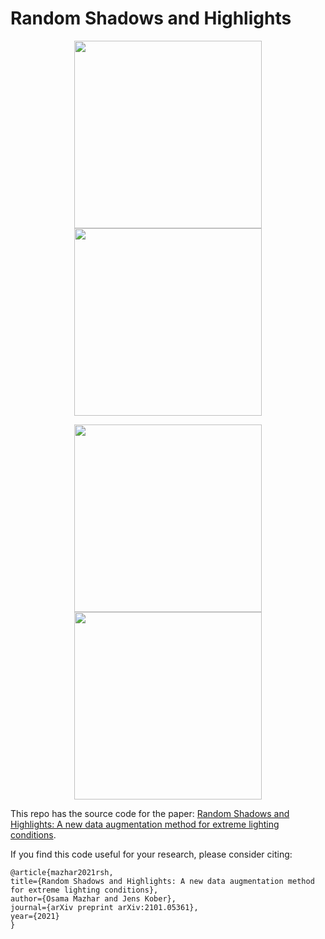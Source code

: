 # Random Shadows and Highlights


<p align="center">
  <img src="./Samples/RSH_0.gif" width="300" />
  <img src="./Samples/RSH_1.gif" width="300" />
</p>
<p align="center">
  <img src="./Samples/RSH_2.gif" width="300" />
  <img src="./Samples/RSH_3.gif" width="300" />
</p>

This repo has the source code for the paper: [Random Shadows and Highlights: A new data augmentation method for extreme lighting conditions](https://arxiv.org/abs/2101.05361).

If you find this code useful for your research, please consider citing:

    @article{mazhar2021rsh,
    title={Random Shadows and Highlights: A new data augmentation method for extreme lighting conditions},
    author={Osama Mazhar and Jens Kober},
    journal={arXiv preprint arXiv:2101.05361},
    year={2021}
    }
